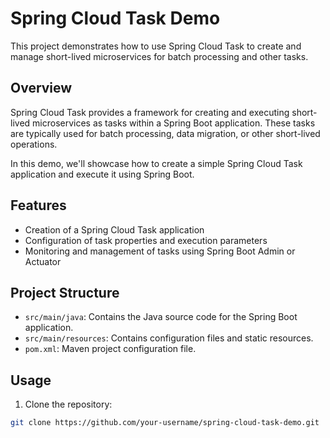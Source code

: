 # Spring Cloud Task Demo

This project demonstrates how to use Spring Cloud Task to create and manage short-lived microservices for batch processing and other tasks.

## Overview

Spring Cloud Task provides a framework for creating and executing short-lived microservices as tasks within a Spring Boot application. These tasks are typically used for batch processing, data migration, or other short-lived operations.

In this demo, we'll showcase how to create a simple Spring Cloud Task application and execute it using Spring Boot.

## Features

- Creation of a Spring Cloud Task application
- Configuration of task properties and execution parameters
- Monitoring and management of tasks using Spring Boot Admin or Actuator

## Project Structure

- `src/main/java`: Contains the Java source code for the Spring Boot application.
- `src/main/resources`: Contains configuration files and static resources.
- `pom.xml`: Maven project configuration file.

## Usage

1. Clone the repository:

```bash
git clone https://github.com/your-username/spring-cloud-task-demo.git
